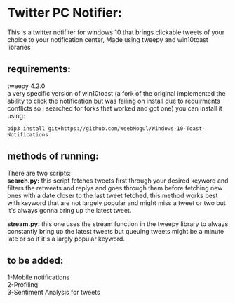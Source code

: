 # Twitter PC Notifier:
This is a twitter notifiter for windows 10 that brings clickable tweets of your choice to your notification center, Made using tweepy and win10toast libraries   

## requirements:
tweepy 4.2.0  
a very specific version of win10toast (a fork of the original implemented the ability to click the notification but was failing on install due to requirments conflicts so i searched for forks that worked and got one)
you can install it using:
```
pip3 install git+https://github.com/WeebMogul/Windows-10-Toast-Notifications
```

## methods of running:
There are two scripts:  
**search.py:** this script fetches tweets first through your desired keyword and filters the retweets and replys and goes through them before fetching new ones with a date closer to the last tweet fetched, this method works best with keyword that are not largely popular and might miss a tweet or two but it's always gonna bring up the latest tweet. 

**stream.py:** this one uses the stream function in the tweepy library to always constantly bring up the latest tweets but queuing tweets might be a minute late or so if it's a largly popular keyword.


## to be added:
1-Mobile notifications  
2-Profiling    
3-Sentiment Analysis for tweets    

